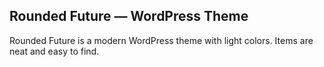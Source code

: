 ## Rounded Future — WordPress Theme

Rounded Future is a modern WordPress theme with light colors.
Items are neat and easy to find.